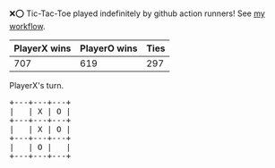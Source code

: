 :x::o: Tic-Tac-Toe played indefinitely by github action runners! See [my workflow](.github/workflows/play.yaml).

|PlayerX wins|PlayerO wins|Ties|
|-|-|-|
|707|619|297|

PlayerX's turn.

<pre>
+---+---+---+
|   | X | O |
+---+---+---+
|   | X | O |
+---+---+---+
|   | O |   |
+---+---+---+
</pre>